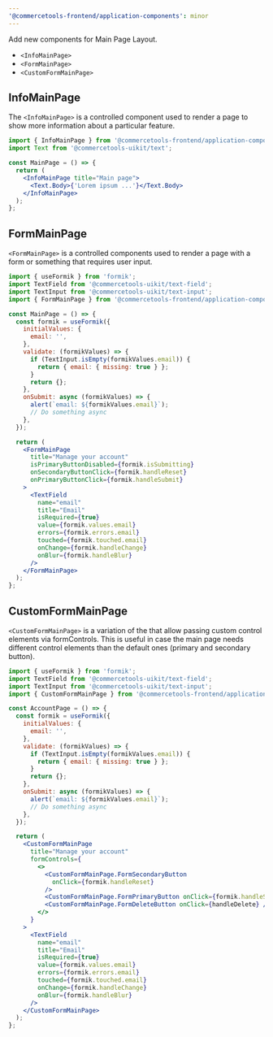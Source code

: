 ```yaml
---
'@commercetools-frontend/application-components': minor
---
```


Add new components for Main Page Layout.

- `<InfoMainPage>`
- `<FormMainPage>`
- `<CustomFormMainPage>`

## InfoMainPage

The `<InfoMainPage>` is a controlled component used to render a page to show more information about a particular feature.

```jsx
import { InfoMainPage } from '@commercetools-frontend/application-components';
import Text from '@commercetools-uikit/text';

const MainPage = () => {
  return (
    <InfoMainPage title="Main page">
      <Text.Body>{'Lorem ipsum ...'}</Text.Body>
    </InfoMainPage>
  );
};
```

## FormMainPage

`<FormMainPage>` is a controlled components used to render a page with a form or something that requires user input.

```jsx
import { useFormik } from 'formik';
import TextField from '@commercetools-uikit/text-field';
import TextInput from '@commercetools-uikit/text-input';
import { FormMainPage } from '@commercetools-frontend/application-components';

const MainPage = () => {
  const formik = useFormik({
    initialValues: {
      email: '',
    },
    validate: (formikValues) => {
      if (TextInput.isEmpty(formikValues.email)) {
        return { email: { missing: true } };
      }
      return {};
    },
    onSubmit: async (formikValues) => {
      alert(`email: ${formikValues.email}`);
      // Do something async
    },
  });

  return (
    <FormMainPage
      title="Manage your account"
      isPrimaryButtonDisabled={formik.isSubmitting}
      onSecondaryButtonClick={formik.handleReset}
      onPrimaryButtonClick={formik.handleSubmit}
    >
      <TextField
        name="email"
        title="Email"
        isRequired={true}
        value={formik.values.email}
        errors={formik.errors.email}
        touched={formik.touched.email}
        onChange={formik.handleChange}
        onBlur={formik.handleBlur}
      />
    </FormMainPage>
  );
};
```

## CustomFormMainPage

`<CustomFormMainPage>` is a variation of the <FormMainPage> that allow passing custom control elements via formControls. This is useful in case the main page needs different control elements than the default ones (primary and secondary button).

```jsx
import { useFormik } from 'formik';
import TextField from '@commercetools-uikit/text-field';
import TextInput from '@commercetools-uikit/text-input';
import { CustomFormMainPage } from '@commercetools-frontend/application-components';

const AccountPage = () => {
  const formik = useFormik({
    initialValues: {
      email: '',
    },
    validate: (formikValues) => {
      if (TextInput.isEmpty(formikValues.email)) {
        return { email: { missing: true } };
      }
      return {};
    },
    onSubmit: async (formikValues) => {
      alert(`email: ${formikValues.email}`);
      // Do something async
    },
  });

  return (
    <CustomFormMainPage
      title="Manage your account"
      formControls={
        <>
          <CustomFormMainPage.FormSecondaryButton
            onClick={formik.handleReset}
          />
          <CustomFormMainPage.FormPrimaryButton onClick={formik.handleSubmit} />
          <CustomFormMainPage.FormDeleteButton onClick={handleDelete} />
        </>
      }
    >
      <TextField
        name="email"
        title="Email"
        isRequired={true}
        value={formik.values.email}
        errors={formik.errors.email}
        touched={formik.touched.email}
        onChange={formik.handleChange}
        onBlur={formik.handleBlur}
      />
    </CustomFormMainPage>
  );
};
```
